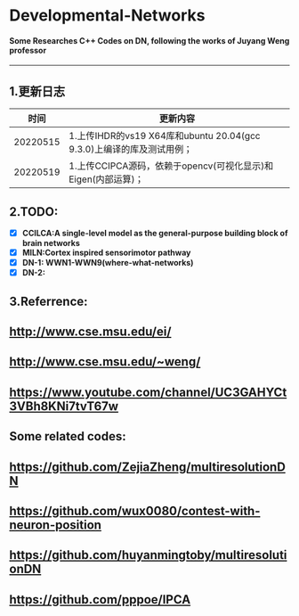 # Developmental-Networks
#### Some Researches C++ Codes on DN,  following the works of Juyang Weng professor
---
## **1.更新日志**
时间|更新内容
--|--
20220515 | 1.上传IHDR的vs19 X64库和ubuntu 20.04(gcc 9.3.0)上编译的库及测试用例；
20220519 | 1.上传CCIPCA源码，依赖于opencv(可视化显示)和Eigen(内部运算)；

## **2.TODO:**
 - [x] **CCILCA:A single-level model as the general-purpose building block of brain networks**
 - [x] **MILN:Cortex inspired sensorimotor pathway**
 - [x] **DN-1: WWN1-WWN9(where-what-networks)**
 - [x] **DN-2:**

## **3.Referrence:**
## http://www.cse.msu.edu/ei/
## http://www.cse.msu.edu/~weng/
## https://www.youtube.com/channel/UC3GAHYCt3VBh8KNi7tvT67w 

## Some related codes:
## https://github.com/ZejiaZheng/multiresolutionDN
## https://github.com/wux0080/contest-with-neuron-position
## https://github.com/huyanmingtoby/multiresolutionDN
## https://github.com/pppoe/IPCA

